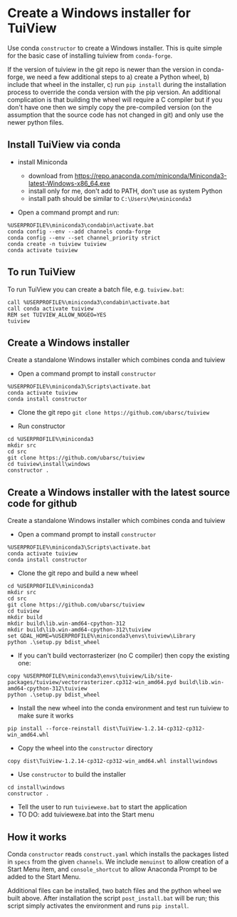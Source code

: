 # Create a Windows installer for TuiView

Use conda `constructor` to create a Windows installer. This is quite simple for the basic case of installing tuiview from `conda-forge`.

If the version of tuiview in the git repo is newer than the version in conda-forge, we need a few additional steps to a) create a Python wheel, b) include that wheel in the installer, c) run `pip install` during the installation process to override the conda version with the pip version. An additional complication is that building the wheel will require a C compiler but if you don't have one then we simply copy the pre-compiled version (on the assumption that the source code has not changed in git) and only use the newer python files.

## Install TuiView via conda

* install Miniconda
    * download from https://repo.anaconda.com/miniconda/Miniconda3-latest-Windows-x86_64.exe
    * install only for me, don't add to PATH, don't use as system Python
    * install path should be similar to `C:\Users\Me\miniconda3`

* Open a command prompt and run:
```
%USERPROFILE%\miniconda3\condabin\activate.bat
conda config --env --add channels conda-forge
conda config --env --set channel_priority strict
conda create -n tuiview tuiview
conda activate tuiview
```

## To run TuiView

To run TuiView you can create a batch file, e.g. `tuiview.bat`:
```
call %USERPROFILE%\miniconda3\condabin\activate.bat
call conda activate tuiview
REM set TUIVIEW_ALLOW_NOGEO=YES
tuiview
```

## Create a Windows installer

Create a standalone Windows installer which combines conda and tuiview

* Open a command prompt to install `constructor`

```
%USERPROFILE%\miniconda3\Scripts\activate.bat
conda activate tuiview
conda install constructor
```

* Clone the git repo
`git clone https://github.com/ubarsc/tuiview`

* Run constructor

```
cd %USERPROFILE%\miniconda3
mkdir src
cd src
git clone https://github.com/ubarsc/tuiview
cd tuiview\install\windows
constructor .
```

## Create a Windows installer with the latest source code for github

Create a standalone Windows installer which combines conda and tuiview

* Open a command prompt to install `constructor`

```
%USERPROFILE%\miniconda3\Scripts\activate.bat
conda activate tuiview
conda install constructor
```

* Clone the git repo and build a new wheel

```
cd %USERPROFILE%\miniconda3
mkdir src
cd src
git clone https://github.com/ubarsc/tuiview
cd tuiview
mkdir build
mkdir build\lib.win-amd64-cpython-312
mkdir build\lib.win-amd64-cpython-312\tuiview
set GDAL_HOME=%USERPROFILE%\miniconda3\envs\tuiview\Library
python .\setup.py bdist_wheel
```

* If you can't build vectorrasterizer (no C compiler) then copy the existing one:
```
copy %USERPROFILE%\miniconda3\envs\tuiview/Lib/site-packages/tuiview/vectorrasterizer.cp312-win_amd64.pyd build\lib.win-amd64-cpython-312\tuiview
python .\setup.py bdist_wheel
```

* Install the new wheel into the conda environment and test run tuiview to make sure it works
```
pip install --force-reinstall dist\TuiView-1.2.14-cp312-cp312-win_amd64.whl
```

* Copy the wheel into the `constructor` directory

```
copy dist\TuiView-1.2.14-cp312-cp312-win_amd64.whl install\windows
```

* Use `constructor` to build the installer

```
cd install\windows
constructor .
```

* Tell the user to run `tuiviewexe.bat` to start the application
* TO DO: add tuiviewexe.bat into the Start menu

## How it works

Conda `constructor` reads `construct.yaml` which installs the packages listed in `specs` from the given `channels`. We include `menuinst` to allow creation of a Start Menu item, and `console_shortcut` to allow Anaconda Prompt to be added to the Start Menu.

Additional files can be installed, two batch files and the python wheel we built above. After installation the script `post_install.bat` will be run; this script simply activates the environment and runs `pip install`.
